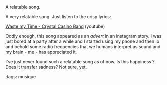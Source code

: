 A relatable song.

A very relatable song. Just listen to the
crisp lyrics:

[Waste my Time - Crystal Casino Band](https://youtu.be/g5W7Dg_Lof4) (youtube)

Oddly enough, this song appeared as an _advert_ in an instagram story. I was just bored at a party after a while and I started using my phone and then lo and behold some radio frequencies that we humans interpret as sound and my brain - me - has appreciated it.

I've just never found such a relatable song as of now. Is this happiness ? Does it transfer sadness? Not sure, yet.

;tags: musique